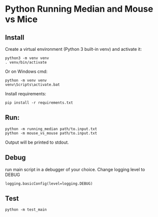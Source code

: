 # Python Running Median and Mouse vs Mice

## Install

Create a virtual environment (Python 3 built-in venv) and 
activate it:

    python3 -m venv venv
    . venv/bin/activate

Or on Windows cmd:

    python -m venv venv
    venv\Scripts\activate.bat

Install requirements:

    pip install -r requirements.txt

## Run:

    python -m running_median path/to.input.txt
    python -m mouse_vs_mouse path/to.input.txt
    
Output will be printed to stdout.

## Debug

run main script in a debugger of your choice.
Change logging level to DEBUG

    logging.basicConfig(level=logging.DEBUG)

## Test

	python -m test_main